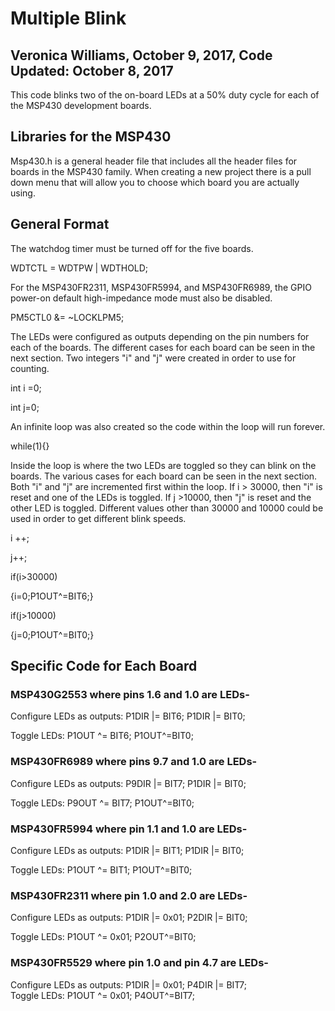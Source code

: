 # Multiple Blink 
## Veronica Williams, October 9, 2017, Code Updated: October 8, 2017 

This code blinks two of the on-board LEDs at a 50% duty cycle for each of the MSP430 development boards.

## Libraries for the MSP430
Msp430.h is a general header file that includes all the header files for boards in the MSP430 family. When creating a new project there is a pull down menu that will allow you to choose which board you are actually using. 

## General Format
The watchdog timer must be turned off for the five boards. 

WDTCTL = WDTPW | WDTHOLD;

For the MSP430FR2311, MSP430FR5994, and MSP430FR6989, the GPIO power-on default high-impedance mode must also be disabled.

PM5CTL0 &= ~LOCKLPM5;

The LEDs were configured as outputs depending on the pin numbers for each of the boards. The different cases for each board can be seen in the next section.  Two integers "i" and "j" were created in order to use for counting.

 int i =0;
 
 int j=0;
 
An infinite loop was also created so the code within the loop will run forever. 

while(1){}
  
Inside the loop is where the two LEDs are toggled so they can blink on the boards. The various cases for each board can be seen in the next section. Both "i" and "j" are incremented first within the loop. If i > 30000, then "i" is reset and one of the LEDs is toggled. If j >10000, then "j" is reset and the other LED is toggled. Different values other than 30000 and 10000 could be used in order to get different blink speeds. 

i ++;

j++;

if(i>30000)

{i=0;P1OUT^=BIT6;}

if(j>10000)

{j=0;P1OUT^=BIT0;}

## Specific Code for Each Board
### MSP430G2553 where pins 1.6 and 1.0 are LEDs-

Configure LEDs as outputs: P1DIR |= BIT6; P1DIR |= BIT0; 

Toggle LEDs: P1OUT ^= BIT6; P1OUT^=BIT0;

### MSP430FR6989 where pins 9.7 and 1.0 are LEDs-

Configure LEDs as outputs: P9DIR |= BIT7; P1DIR |= BIT0;   

Toggle LEDs: P9OUT ^= BIT7; P1OUT^=BIT0;

### MSP430FR5994 where pin 1.1 and 1.0 are LEDs-

Configure LEDs as outputs:  P1DIR |= BIT1; P1DIR |= BIT0;  

Toggle LEDs: P1OUT ^= BIT1; P1OUT^=BIT0;

### MSP430FR2311 where pin 1.0 and 2.0 are LEDs-

Configure LEDs as outputs:  P1DIR |= 0x01; P2DIR |= BIT0; 

Toggle LEDs: P1OUT ^= 0x01; P2OUT^=BIT0;

### MSP430FR5529 where pin 1.0 and pin 4.7 are LEDs-
Configure LEDs as outputs:  P1DIR |= 0x01;  P4DIR |= BIT7;  
Toggle LEDs: P1OUT ^= 0x01; P4OUT^=BIT7;


